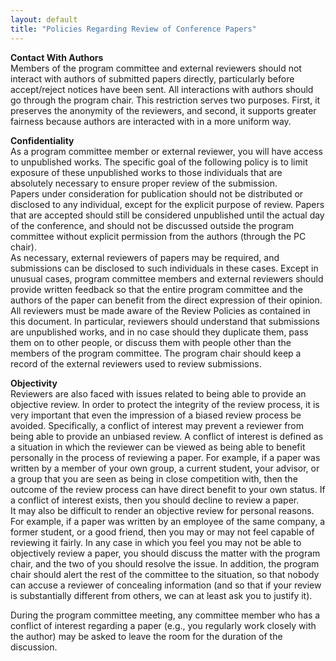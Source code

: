 ```yaml
---
layout: default
title: "Policies Regarding Review of Conference Papers"
---
```

**Contact With Authors**   
Members of the program committee and external reviewers should not
interact with authors of submitted papers directly, particularly
before accept/reject notices have been sent. All interactions with
authors should go through the program chair. This restriction
serves two purposes. First, it preserves the anonymity of the
reviewers, and second, it supports greater fairness because authors
are interacted with in a more uniform way.   

**Confidentiality**   
As a program committee member or external reviewer, you will have
access to unpublished works. The specific goal of the following
policy is to limit exposure of these unpublished works to those
individuals that are absolutely necessary to ensure proper review
of the submission.   
Papers under consideration for publication should not be
distributed or disclosed to any individual, except for the explicit
purpose of review. Papers that are accepted should still be
considered unpublished until the actual day of the conference, and
should not be discussed outside the program committee without
explicit permission from the authors (through the PC chair).   
As necessary, external reviewers of papers may be required, and
submissions can be disclosed to such individuals in these cases.
Except in unusual cases, program committee members and external
reviewers should provide written feedback so that the entire
program committee and the authors of the paper can benefit from the
direct expression of their opinion. All reviewers must be made
aware of the Review Policies as contained in this document. In
particular, reviewers should understand that submissions are
unpublished works, and in no case should they duplicate them, pass
them on to other people, or discuss them with people other than the
members of the program committee. The program chair should keep a
record of the external reviewers used to review submissions.  

**Objectivity**   
Reviewers are also faced with issues related to being able to
provide an objective review. In order to protect the integrity of
the review process, it is very important that even the impression
of a biased review process be avoided. Specifically, a conflict of
interest may prevent a reviewer from being able to provide an
unbiased review. A conflict of interest is defined as a situation
in which the reviewer can be viewed as being able to benefit
personally in the process of reviewing a paper. For example, if a
paper was written by a member of your own group, a current student,
your advisor, or a group that you are seen as being in close
competition with, then the outcome of the review process can have
direct benefit to your own status. If a conflict of interest
exists, then you should decline to review a paper.   
It may also be difficult to render an objective review for personal
reasons. For example, if a paper was written by an employee of the
same company, a former student, or a good friend, then you may or
may not feel capable of reviewing it fairly. In any case in which
you feel you may not be able to objectively review a paper, you
should discuss the matter with the program chair, and the two of
you should resolve the issue. In addition, the program chair should
alert the rest of the committee to the situation, so that nobody
can accuse a reviewer of concealing information (and so that if
your review is substantially different from others, we can at least
ask you to justify it).   

During the program committee meeting, any committee member who has
a conflict of interest regarding a paper (e.g., you regularly work
closely with the author) may be asked to leave the room for the
duration of the discussion.  
